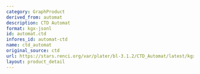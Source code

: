 ```yaml
---
category: GraphProduct
derived_from: automat
description: CTD Automat
format: kgx-jsonl
id: automat.ctd
infores_id: automat-ctd
name: ctd_automat
original_source: ctd
url: https://stars.renci.org/var/plater/bl-3.1.2/CTD_Automat/latest/kgx_files
layout: product_detail
---
```

